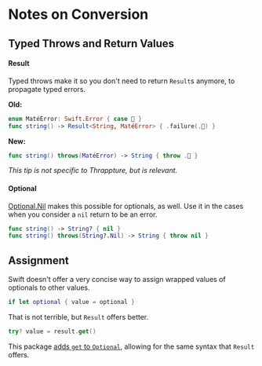 # Notes on Conversion

## Typed Throws and Return Values

#### Result

Typed throws make it so you don't need to return `Result`s anymore, to propagate typed errors.

**Old:**

```swift
enum MatéError: Swift.Error { case 🧉 }
func string() -> Result<String, MatéError> { .failure(.🧉) }
```

**New:**

```swift
func string() throws(MatéError) -> String { throw .🧉 }
```

*This tip is not specific to Thrappture, but is relevant.*

#### Optional

[Optional.Nil](<doc:Swift/Optional/Nil>) makes this possible for optionals, as well. Use it in the cases when you consider a `nil` return to be an error.

```swift
func string() -> String? { nil }
func string() throws(String?.Nil) -> String { throw nil }
```

## Assignment

Swift doesn't offer a very concise way to assign wrapped values of optionals to other values. 

```swift
if let optional { value = optional }
```

That is not terrible, but `Result` offers better.

```swift
try? value = result.get() 
```

This package [adds `get` to `Optional`](<doc:Swift/Optional/get()>), allowing for the same syntax that `Result` offers.    
